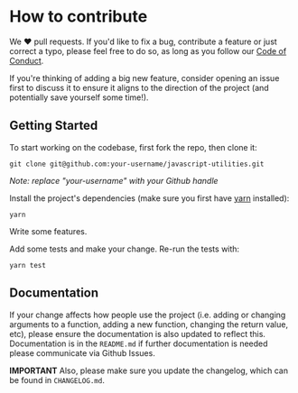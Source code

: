 # How to contribute

We ❤️ pull requests. If you'd like to fix a bug, contribute a feature or
just correct a typo, please feel free to do so, as long as you follow
our [Code of Conduct](https://github.com/Shopify/javascript-utilities/blob/master/CODE_OF_CONDUCT.md).

If you're thinking of adding a big new feature, consider opening an
issue first to discuss it to ensure it aligns to the direction of the
project (and potentially save yourself some time!).

## Getting Started

To start working on the codebase, first fork the repo, then clone it:

```
git clone git@github.com:your-username/javascript-utilities.git
```

*Note: replace "your-username" with your Github handle*

Install the project's dependencies (make sure you first have [yarn](https://yarnpkg.com/) installed):

```
yarn
```

Write some features.

Add some tests and make your change. Re-run the tests with:

```
yarn test
```

## Documentation

If your change affects how people use the project (i.e. adding or
changing arguments to a function, adding a new function, changing the
return value, etc), please ensure the documentation is also updated to
reflect this. Documentation is in the `README.md` if further documentation is needed please communicate via Github Issues.

**IMPORTANT** Also, please make sure you update the changelog, which can be found in `CHANGELOG.md`.
